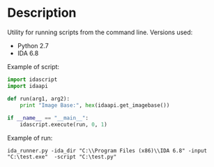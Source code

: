 # Description
Utility for running scripts from the command line.
Versions used:
- Python 2.7
- IDA 6.8

Example of script:
```python
import idascript
import idaapi

def run(arg1, arg2):
    print "Image Base:", hex(idaapi.get_imagebase())
        
if __name__ == "__main__":
    idascript.execute(run, 0, 1)
```
Example of run:
```
ida_runner.py -ida_dir "C:\\Program Files (x86)\\IDA 6.8" -input "C:\test.exe"  -script "C:\test.py"
```
